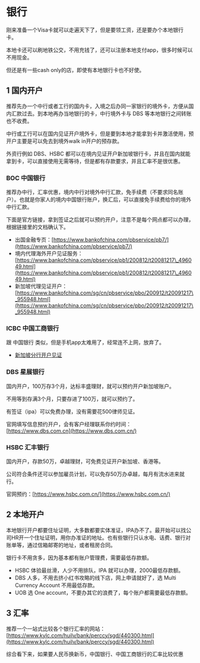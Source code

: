 # 银行

刚来准备一个Visa卡就可以走遍天下了，但是要领工资，还是要办个本地银行卡。

本地卡还可以刷地铁公交，不用充钱了，还可以注册本地支付app，很多时候可以不用现金。

但还是有一些cash only的店，即使有本地银行卡也不好使。

## 1 国内开户

推荐先办一个中行或者工行的国内卡，入境之后办同一家银行的境外卡，方便从国内汇款过去。到本地再办当地银行的卡，中行境外卡与 DBS 等本地银行之间转账也不收费。

中行或工行可以在国内见证开户境外卡，但是要到本地才能拿到卡并激活使用，预开户主要是可以免去到境外walk in开户的预存款。

外资行例如 DBS、HSBC 都可以在境内见证开户新加坡银行卡，并且在国内就能拿到卡，可以直接使用无需等待，但是都有存款要求，并且汇率不是很优惠。

### BOC 中国银行

推荐办中行，汇率优惠，境内中行对境外中行汇款，免手续费（不要求同名账户）。也就是你家人的境内中国银行账户，换汇后，可以直接免手续费给你的境外中行汇款。

下面是官方链接，拿到签证之后就可以预约开户，注意不是每个网点都可以办理，根据链接里的文档确认下。

* 出国金融专页：[https://www.bankofchina.com/pbservice/pb7/](https://www.bankofchina.com/pbservice/pb7/)
* 境内代理海外开户见证服务：[https://www.bankofchina.com/pbservice/pb1/200812/t20081217\_496049.html](https://www.bankofchina.com/pbservice/pb1/200812/t20081217\_496049.html)
* 新加坡代理见证开户：[https://www.bankofchina.com/sg/cn/pbservice/pbo/200912/t20091217\_955948.html](https://www.bankofchina.com/sg/cn/pbservice/pbo/200912/t20091217\_955948.html)

### ICBC 中国工商银行

跟 中国银行 类似，但是手机app太难用了，经常连不上网，放弃了。

* [新加坡分行开户见证](http://www.icbc.com.cn/icbc/%E4%B8%AA%E4%BA%BA%E9%87%91%E8%9E%8D/%E8%B7%A8%E5%A2%83%E9%87%91%E8%9E%8D/%E5%BC%80%E6%88%B7%E8%A7%81%E8%AF%81/%E6%96%B0%E5%8A%A0%E5%9D%A1%E5%88%86%E8%A1%8C%E5%BC%80%E6%88%B7%E8%A7%81%E8%AF%81.htm)

### DBS 星展银行

国内开户，100万存3个月，达标丰盛理财，就可以预约开户新加坡账户。

不用等到存满3个月，只要存进了100万，就可以预约了。

有签证（ipa）可以免费办理，没有需要花500律师见证。

官网填写信息预约开户，会有客户经理联系你约时间：[https://www.dbs.com.cn](https://www.dbs.com.cn/)

### HSBC 汇丰银行

国内开户，存款50万，卓越理财，可免费见证开户新加坡、香港等。

公司符合条件还可以参加雇员计划，可以免存50万办卓越，每月有流水进来就行。

官网预约：[https://www.hsbc.com.cn/](https://www.hsbc.com.cn/)

## 2 本地开户

本地银行开户都要住址证明，大多数都要实体准证，IPA办不了。最开始可以找公司HR开一个住址证明，用你办准证的地址。也有些银行只认水电、话费、银行对账单等，通过信箱邮寄的地址，或者租房合同。

银行卡不用贪多，因为基本都有账户管理费，需要最低存款额。

* HSBC 体验最丝滑，人少不用排队，IPA 就可以办理，2000最低存款额。
* DBS 人多，不用去挤小红书攻略的线下店，网上申请就好了，选 Multi Currency Account 不用最低存款。
* UOB 选 One account，不要办其它的浪费了，每个账户都需要最低存款额。

## 3 汇率

推荐一个一站式比较各个银行汇率的网站：[https://www.kylc.com/huilv/bank/perccy/sgd/440300.html](https://www.kylc.com/huilv/bank/perccy/sgd/440300.html)

综合看下来，如果要人民币换新币，中国银行、中国工商银行的汇率比较优惠
